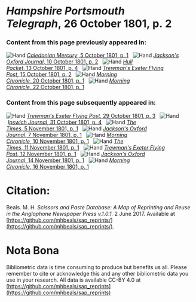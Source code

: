 # *Hampshire Portsmouth Telegraph*, 26 October 1801, p. 2  
  
### Content from this page previously appeared in:  
![Hand](http://scissorsandpaste.net/wp-content/uploads/2017/06/smallhandpointer.png) [*Caledonian Mercury*, 5 October 1801, p. 1](https://mhbeals.github.io/sap_html/Caledonian-Mercury/Caledonian-Mercury-5-October-1801-p-1)  
![Hand](http://scissorsandpaste.net/wp-content/uploads/2017/06/smallhandpointer.png) [*Jackson's Oxford Journal*, 10 October 1801, p. 2](https://mhbeals.github.io/sap_html/Jackson's-Oxford-Journal/Jackson's-Oxford-Journal-10-October-1801-p-2)  
![Hand](http://scissorsandpaste.net/wp-content/uploads/2017/06/smallhandpointer.png) [*Hull Packet*, 13 October 1801, p. 4](https://mhbeals.github.io/sap_html/Hull-Packet/Hull-Packet-13-October-1801-p-4)  
![Hand](http://scissorsandpaste.net/wp-content/uploads/2017/06/smallhandpointer.png) [*Trewman's Exeter Flying Post*, 15 October 1801, p. 2](https://mhbeals.github.io/sap_html/Trewman's-Exeter-Flying-Post/Trewman's-Exeter-Flying-Post-15-October-1801-p-2)  
![Hand](http://scissorsandpaste.net/wp-content/uploads/2017/06/smallhandpointer.png) [*Morning Chronicle*, 20 October 1801, p. 1](https://mhbeals.github.io/sap_html/Morning-Chronicle/Morning-Chronicle-20-October-1801-p-1)  
![Hand](http://scissorsandpaste.net/wp-content/uploads/2017/06/smallhandpointer.png) [*Morning Chronicle*, 22 October 1801, p. 1](https://mhbeals.github.io/sap_html/Morning-Chronicle/Morning-Chronicle-22-October-1801-p-1)  
  
### Content from this page subsequently appeared in:  
![Hand](http://scissorsandpaste.net/wp-content/uploads/2017/06/smallhandpointer.png) [*Trewman's Exeter Flying Post*, 29 October 1801, p. 3](https://mhbeals.github.io/sap_html/Trewman's-Exeter-Flying-Post/Trewman's-Exeter-Flying-Post-29-October-1801-p-3)  
![Hand](http://scissorsandpaste.net/wp-content/uploads/2017/06/smallhandpointer.png) [*Ipswich Journal*, 31 October 1801, p. 4](https://mhbeals.github.io/sap_html/Ipswich-Journal/Ipswich-Journal-31-October-1801-p-4)  
![Hand](http://scissorsandpaste.net/wp-content/uploads/2017/06/smallhandpointer.png) [*The Times*, 5 November 1801, p. 1](https://mhbeals.github.io/sap_html/The-Times/The-Times-5-November-1801-p-1)  
![Hand](http://scissorsandpaste.net/wp-content/uploads/2017/06/smallhandpointer.png) [*Jackson's Oxford Journal*, 7 November 1801, p. 1](https://mhbeals.github.io/sap_html/Jackson's-Oxford-Journal/Jackson's-Oxford-Journal-7-November-1801-p-1)  
![Hand](http://scissorsandpaste.net/wp-content/uploads/2017/06/smallhandpointer.png) [*Morning Chronicle*, 10 November 1801, p. 1](https://mhbeals.github.io/sap_html/Morning-Chronicle/Morning-Chronicle-10-November-1801-p-1)  
![Hand](http://scissorsandpaste.net/wp-content/uploads/2017/06/smallhandpointer.png) [*The Times*, 11 November 1801, p. 1](https://mhbeals.github.io/sap_html/The-Times/The-Times-11-November-1801-p-1)  
![Hand](http://scissorsandpaste.net/wp-content/uploads/2017/06/smallhandpointer.png) [*Trewman's Exeter Flying Post*, 12 November 1801, p. 1](https://mhbeals.github.io/sap_html/Trewman's-Exeter-Flying-Post/Trewman's-Exeter-Flying-Post-12-November-1801-p-1)  
![Hand](http://scissorsandpaste.net/wp-content/uploads/2017/06/smallhandpointer.png) [*Jackson's Oxford Journal*, 14 November 1801, p. 1](https://mhbeals.github.io/sap_html/Jackson's-Oxford-Journal/Jackson's-Oxford-Journal-14-November-1801-p-1)  
![Hand](http://scissorsandpaste.net/wp-content/uploads/2017/06/smallhandpointer.png) [*Morning Chronicle*, 16 November 1801, p. 1](https://mhbeals.github.io/sap_html/Morning-Chronicle/Morning-Chronicle-16-November-1801-p-1)  


# Citation: 

Beals. M. H. *Scissors and Paste Database: A Map of Reprinting and Reuse in the Anglophone Newspaper Press v.1.0.1.* 2 June 2017. Available at [https://github.com/mhbeals/sap_reprints/](https://github.com/mhbeals/sap_reprints/). 

# Nota Bona

Bibliometric data is time consuming to produce but benefits us all. Please remember to cite or acknowledge this and any other bibliometric data you use in your research. All data is available CC-BY 4.0 at [https://github.com/mhbeals/sap_reprints](https://github.com/mhbeals/sap_reprints)